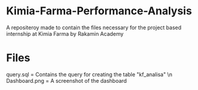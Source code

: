 # Kimia-Farma-Performance-Analysis

A repositeroy made to contain the files necessary for the project based internship at Kimia Farma by Rakamin Academy

# Files
query.sql = Contains the query for creating the table "kf_analisa" \n
Dashboard.png = A screenshot of the dashboard
